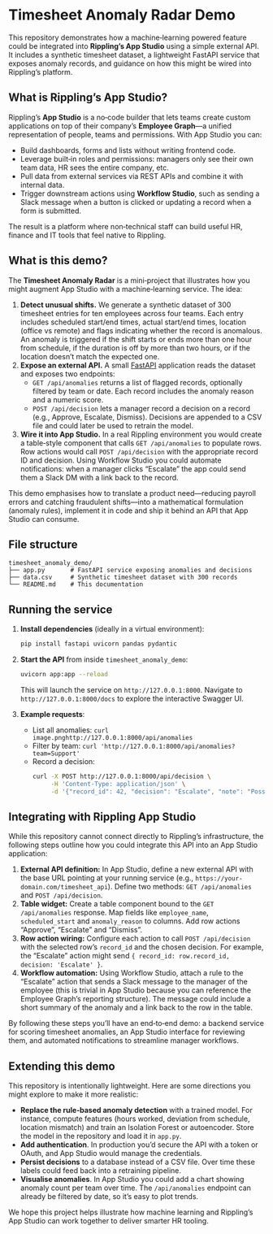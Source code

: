 # Timesheet Anomaly Radar Demo

This repository demonstrates how a machine‑learning powered feature could be
integrated into **Rippling’s App Studio** using a simple external API. It
includes a synthetic timesheet dataset, a lightweight FastAPI service that
exposes anomaly records, and guidance on how this might be wired into
Rippling’s platform.

## What is Rippling’s App Studio?

Rippling’s **App Studio** is a no‑code builder that lets teams create custom
applications on top of their company’s **Employee Graph**—a unified
representation of people, teams and permissions. With App Studio you can:

- Build dashboards, forms and lists without writing frontend code.
- Leverage built‑in roles and permissions: managers only see their own team
  data, HR sees the entire company, etc.
- Pull data from external services via REST APIs and combine it with
  internal data.
- Trigger downstream actions using **Workflow Studio**, such as sending a
  Slack message when a button is clicked or updating a record when a form
  is submitted.

The result is a platform where non‑technical staff can build useful HR,
finance and IT tools that feel native to Rippling.

## What is this demo?

The **Timesheet Anomaly Radar** is a mini‑project that illustrates how you
might augment App Studio with a machine‑learning service. The idea:

1. **Detect unusual shifts.** We generate a synthetic dataset of 300
   timesheet entries for ten employees across four teams. Each entry
   includes scheduled start/end times, actual start/end times, location
   (office vs remote) and flags indicating whether the record is
   anomalous. An anomaly is triggered if the shift starts or ends more
   than one hour from schedule, if the duration is off by more than two
   hours, or if the location doesn’t match the expected one.
2. **Expose an external API.** A small [FastAPI](https://fastapi.tiangolo.com/)
   application reads the dataset and exposes two endpoints:
   - `GET /api/anomalies` returns a list of flagged records, optionally
     filtered by team or date. Each record includes the anomaly reason and
     a numeric score.
   - `POST /api/decision` lets a manager record a decision on a record
     (e.g., Approve, Escalate, Dismiss). Decisions are appended to a CSV
     file and could later be used to retrain the model.
3. **Wire it into App Studio.** In a real Rippling environment you would
   create a table‑style component that calls `GET /api/anomalies` to
   populate rows. Row actions would call `POST /api/decision` with the
   appropriate record ID and decision. Using Workflow Studio you could
   automate notifications: when a manager clicks “Escalate” the app could
   send them a Slack DM with a link back to the record.

This demo emphasises how to translate a product need—reducing payroll errors
and catching fraudulent shifts—into a mathematical formulation (anomaly
rules), implement it in code and ship it behind an API that App Studio
can consume.

## File structure

```
timesheet_anomaly_demo/
├── app.py       # FastAPI service exposing anomalies and decisions
├── data.csv     # Synthetic timesheet dataset with 300 records
└── README.md    # This documentation
```

## Running the service

1. **Install dependencies** (ideally in a virtual environment):

   ```bash
   pip install fastapi uvicorn pandas pydantic
   ```

2. **Start the API** from inside `timesheet_anomaly_demo`:

   ```bash
   uvicorn app:app --reload
   ```

   This will launch the service on `http://127.0.0.1:8000`. Navigate to
   `http://127.0.0.1:8000/docs` to explore the interactive Swagger UI.

3. **Example requests**:

   - List all anomalies:
     `curl image.pnghttp://127.0.0.1:8000/api/anomalies`
   - Filter by team:
     `curl 'http://127.0.0.1:8000/api/anomalies?team=Support'`
   - Record a decision:
     ```bash
     curl -X POST http://127.0.0.1:8000/api/decision \
          -H 'Content-Type: application/json' \
          -d '{"record_id": 42, "decision": "Escalate", "note": "Possible duplicate entry"}'
     ```

## Integrating with Rippling App Studio

While this repository cannot connect directly to Rippling’s infrastructure,
the following steps outline how you could integrate this API into an App
Studio application:

1. **External API definition:** In App Studio, define a new external API
   with the base URL pointing at your running service (e.g.,
   `https://your-domain.com/timesheet_api`). Define two methods:
   `GET /api/anomalies` and `POST /api/decision`.
2. **Table widget:** Create a table component bound to the `GET
   /api/anomalies` response. Map fields like `employee_name`,
   `scheduled_start` and `anomaly_reason` to columns. Add row actions
   “Approve”, “Escalate” and “Dismiss”.
3. **Row action wiring:** Configure each action to call `POST
   /api/decision` with the selected row’s `record_id` and the chosen
   decision. For example, the “Escalate” action might send `{ record_id:
   row.record_id, decision: 'Escalate' }`.
4. **Workflow automation:** Using Workflow Studio, attach a rule to the
   “Escalate” action that sends a Slack message to the manager of the
   employee (this is trivial in App Studio because you can reference the
   Employee Graph’s reporting structure). The message could include a
   short summary of the anomaly and a link back to the row in the table.

By following these steps you’ll have an end‑to‑end demo: a backend service
for scoring timesheet anomalies, an App Studio interface for reviewing
them, and automated notifications to streamline manager workflows.

## Extending this demo

This repository is intentionally lightweight. Here are some directions
you might explore to make it more realistic:

- **Replace the rule‑based anomaly detection** with a trained model. For
  instance, compute features (hours worked, deviation from schedule,
  location mismatch) and train an Isolation Forest or autoencoder. Store
  the model in the repository and load it in `app.py`.
- **Add authentication**. In production you’d secure the API with a token
  or OAuth, and App Studio would manage the credentials.
- **Persist decisions** to a database instead of a CSV file. Over time
  these labels could feed back into a retraining pipeline.
- **Visualise anomalies**. In App Studio you could add a chart showing
  anomaly count per team over time. The `/api/anomalies` endpoint can
  already be filtered by date, so it’s easy to plot trends.

We hope this project helps illustrate how machine learning and Rippling’s
App Studio can work together to deliver smarter HR tooling.